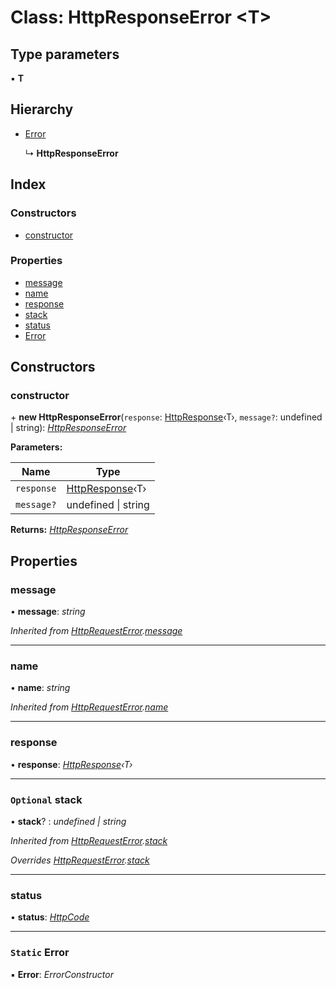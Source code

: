 # Class: HttpResponseError <**T**>

## Type parameters

▪ **T**

## Hierarchy

* [Error](httprequesterror.md#static-error)

  ↳ **HttpResponseError**

## Index

### Constructors

* [constructor](httpresponseerror.md#constructor)

### Properties

* [message](httpresponseerror.md#message)
* [name](httpresponseerror.md#name)
* [response](httpresponseerror.md#response)
* [stack](httpresponseerror.md#optional-stack)
* [status](httpresponseerror.md#status)
* [Error](httpresponseerror.md#static-error)

## Constructors

###  constructor

\+ **new HttpResponseError**(`response`: [HttpResponse](../interfaces/httpresponse.md)‹T›, `message?`: undefined | string): *[HttpResponseError](httpresponseerror.md)*

**Parameters:**

Name | Type |
------ | ------ |
`response` | [HttpResponse](../interfaces/httpresponse.md)‹T› |
`message?` | undefined &#124; string |

**Returns:** *[HttpResponseError](httpresponseerror.md)*

## Properties

###  message

• **message**: *string*

*Inherited from [HttpRequestError](httprequesterror.md).[message](httprequesterror.md#message)*

___

###  name

• **name**: *string*

*Inherited from [HttpRequestError](httprequesterror.md).[name](httprequesterror.md#name)*

___

###  response

• **response**: *[HttpResponse](../interfaces/httpresponse.md)‹T›*

___

### `Optional` stack

• **stack**? : *undefined | string*

*Inherited from [HttpRequestError](httprequesterror.md).[stack](httprequesterror.md#optional-stack)*

*Overrides [HttpRequestError](httprequesterror.md).[stack](httprequesterror.md#optional-stack)*

___

###  status

• **status**: *[HttpCode](../enums/httpcode.md)*

___

### `Static` Error

▪ **Error**: *ErrorConstructor*
